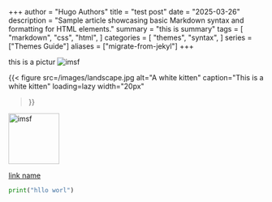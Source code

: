 +++
author = "Hugo Authors"
title = "test post"
date = "2025-03-26"
description = "Sample article showcasing basic Markdown syntax and formatting for HTML elements."
summary = "this is summary"
tags = [
    "markdown",
    "css",
    "html",
]
categories = [
    "themes",
    "syntax",
]
series = ["Themes Guide"]
aliases = ["migrate-from-jekyl"]
+++

this is a pictur ![imsf](/images/landscape.jpg)

{{< figure
  src=/images/landscape.jpg
  alt="A white kitten"
  caption="This is a white kitten"
  loading=lazy
  width="20px"
>}}

<img src="/images/landscape.jpg" alt="imsf" class="medium-zoom-image" width="100px">

[link name](https://github.com)

```python
print("hllo worl")
```
